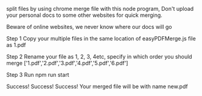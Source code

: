 split files by using chrome
merge file with this node program, Don't upload your personal docs to some other websites for quick merging.

Beware of online websites, we never know where our docs will go

Step 1
Copy your multiple files in the same location of easyPDFMerge.js file as 1.pdf

Step 2
Rename your file as 1, 2, 3, 4etc, specify in which order you should merge
['1.pdf','2.pdf','3.pdf','4.pdf','5.pdf','6.pdf']

Step 3
Run
npm run start

Success! Success! Success!
Your merged file will be with name new.pdf
